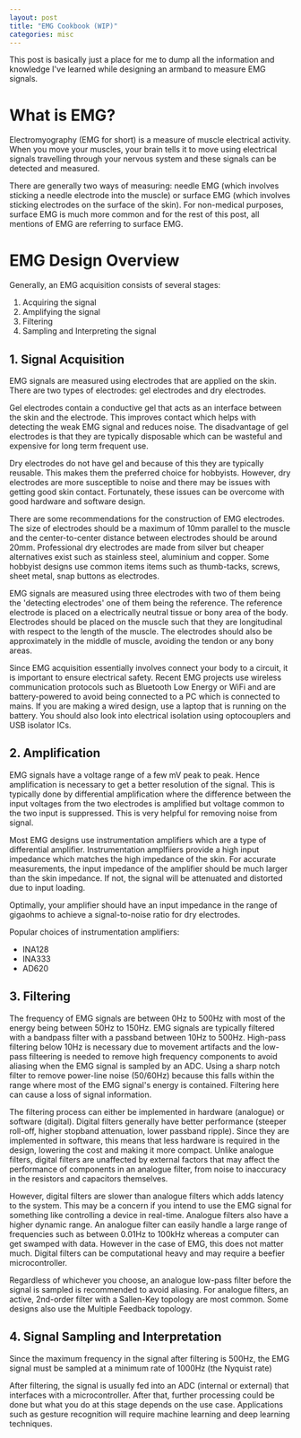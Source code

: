 ```yaml
---
layout: post
title: "EMG Cookbook (WIP)"
categories: misc
---
```


This post is basically just a place for me to dump all the information and knowledge I've learned while designing an armband to measure EMG signals. 

# What is EMG?
Electromyography (EMG for short) is a measure of muscle electrical activity. When you move your muscles, your brain tells it to move using electrical signals travelling through your nervous system and these signals can be detected and measured. 

There are generally two ways of measuring: needle EMG (which involves sticking a needle electrode into the muscle) or surface EMG (which involves sticking electrodes on the surface of the skin). For non-medical purposes, surface EMG is much more common and for the rest of this post, all mentions of EMG are referring to surface EMG. 

# EMG Design Overview
Generally, an EMG acquisition consists of several stages: 
1. Acquiring the signal
2. Amplifying the signal
3. Filtering
4. Sampling and Interpreting the signal 

## 1. Signal Acquisition
EMG signals are measured using electrodes that are applied on the skin. There are two types of electrodes: gel electrodes and dry electrodes. 

Gel electrodes contain a conductive gel that acts as an interface between the skin and the electrode. This improves contact which helps with detecting the weak EMG signal and reduces noise. The disadvantage of gel electrodes is that they are typically disposable which can be wasteful and expensive for long term frequent use. 

Dry electrodes do not have gel and because of this they are typically reusable. This makes them the preferred choice for hobbyists. However, dry electrodes are more susceptible to noise and there may be issues with getting good skin contact. Fortunately, these issues can be overcome with good hardware and software design. 

There are some recommendations for the construction of EMG electrodes. The size of electrodes should be a maximum of 10mm parallel to the muscle and the center-to-center distance between electrodes should be around 20mm. Professional dry electrodes are made from silver but cheaper alternatives exist such as stainless steel, aluminium and copper. Some hobbyist designs use common items items such as thumb-tacks, screws, sheet metal, snap buttons as electrodes. 

EMG signals are measured using three electrodes with two of them being the 'detecting electrodes' one of them being the reference. The reference electrode is placed on a electrically neutral tissue or bony area of the body. Electrodes should be placed on the muscle such that they are longitudinal with respect to the length of the muscle. The electrodes should also be approximately in the middle of muscle, avoiding the tendon or any bony areas. 

Since EMG acquisition essentially involves connect your body to a circuit, it is important to ensure electrical safety. Recent EMG projects use wireless communication protocols such as Bluetooth Low Energy or WiFi and are battery-powered to avoid being connected to a PC which is connected to mains. If you are making a wired design, use a laptop that is running on the battery. You should also look into electrical isolation using optocouplers and USB isolator ICs. 

## 2. Amplification
EMG signals have a voltage range of a few mV peak to peak. Hence amplification is necessary to get a better resolution of the signal. This is typically done by differential amplification where the difference between the input voltages from the two electrodes is amplified but voltage common to the two input is suppressed. This is very helpful for removing noise from signal. 

Most EMG designs use instrumentation amplifiers which are a type of differential amplifier. Instrumentation amplfiiers provide a high input impedance which matches the high impedance of the skin. For accurate measurements, the input impedance of the amplifier should be much larger than the skin impedance. If not, the signal will be attenuated and distorted due to input loading. 

Optimally, your amplifier should have an input impedance in the range of gigaohms to achieve a signal-to-noise ratio for dry electrodes. 

Popular choices of instrumentation amplifiers: 
- INA128
- INA333
- AD620

## 3. Filtering
The frequency of EMG signals are between 0Hz to 500Hz with most of the energy being between 50Hz to 150Hz. EMG signals are typically filtered with a bandpass filter with a passband between 10Hz to 500Hz. High-pass filtering below 10Hz is necessary due to movement artifacts and the low-pass filteering is needed to remove high frequency components to avoid aliasing when the EMG signal is sampled by an ADC. Using a sharp notch filter to remove power-line noise (50/60Hz) because this falls within the range where most of the EMG signal's energy is contained. Filtering here can cause a loss of signal information. 

The filtering process can either be implemented in hardware (analogue) or software (digital). Digital filters generally have better performance (steeper roll-off, higher stopband attenuation, lower passband ripple). Since they are implemented in software, this means that less hardware is required in the design, lowering the cost and making it more compact. Unlike analogue filters, digital filters are unaffected by external factors that may affect the performance of components in an analogue filter, from noise to inaccuracy in the resistors and capacitors themselves. 

However, digital filters are slower than analogue filters which adds latency to the system. This may be a concern if you intend to use the EMG signal for something like controlling a device in real-time. Analogue filters also have a higher dynamic range. An analogue filter can easily handle a large range of frequencies such as between 0.01Hz to 100kHz whereas a computer can get swamped with data. However in the case of EMG, this does not matter much. Digital filters can be computational heavy and may require a beefier microcontroller. 

Regardless of whichever you choose, an analogue low-pass filter before the signal is sampled is recommended to avoid aliasing. For analogue filters, an active, 2nd-order filter with a Sallen-Key topology are most common. Some designs also use the Multiple Feedback topology. 


## 4. Signal Sampling and Interpretation
Since the maximum frequency in the signal after filtering is 500Hz, the EMG signal must be sampled at a minimum rate of 1000Hz (the Nyquist rate)

After filtering, the signal is usually fed into an ADC (internal or external) that interfaces with a microcontroller. After that, further processing could be done but what you do at this stage depends on the use case. Applications such as gesture recognition will require machine learning and deep learning techniques. 
